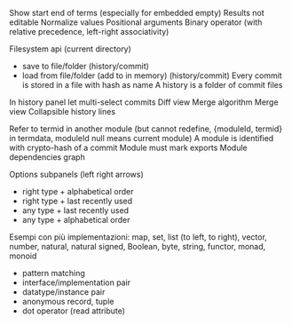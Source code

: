 Show start end of terms (especially for embedded empty)
Results not editable
Normalize values
Positional arguments
Binary operator (with relative precedence, left-right associativity)

Filesystem api (current directory)

- save to file/folder (history/commit)
- load from file/folder (add to in memory) (history/commit)
  Every commit is stored in a file with hash as name
  A history is a folder of commit files

In history panel let multi-select commits
Diff view
Merge algorithm
Merge view
Collapsible history lines

Refer to termid in another module (but cannot redefine, {moduleId, termid} in termdata, moduleId null means current module)
A module is identified with crypto-hash of a commit
Module must mark exports
Module dependencies graph

Options subpanels (left right arrows)

- right type + alphabetical order
- right type + last recently used
- any type + last recently used
- any type + alphabetical order

Esempi con più implementazioni: map, set, list (to left, to right), vector, number, natural, natural signed, Boolean, byte, string, functor, monad, monoid

- pattern matching
- interface/implementation pair
- datatype/instance pair
- anonymous record, tuple
- dot operator (read attribute)
